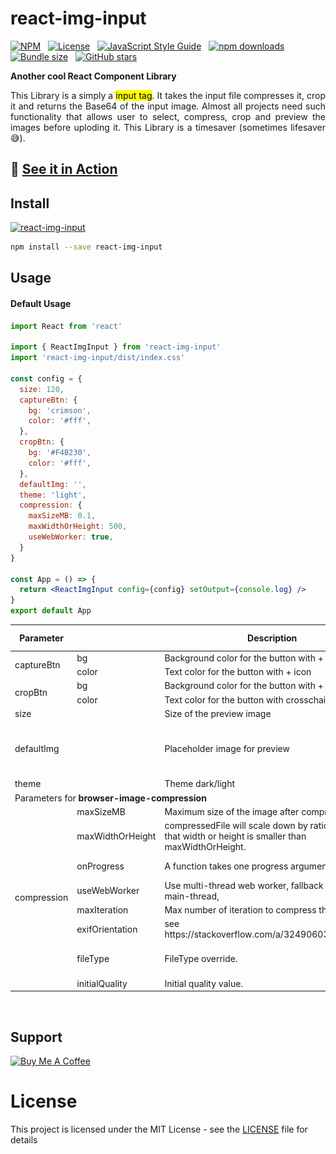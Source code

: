 # react-img-input

[![NPM](https://img.shields.io/npm/v/react-img-input.svg)](https://www.npmjs.com/package/react-img-input) &nbsp; [![License](https://img.shields.io/badge/license-MIT-orange.svg)](https://opensource.org/licenses/MIT) &nbsp; [![JavaScript Style Guide](https://img.shields.io/badge/code_style-standard-brightgreen.svg)](https://standardjs.com)  &nbsp; [![npm downloads](https://img.shields.io/npm/dt/react-img-input.svg?maxAge=2592000)](http://www.npmtrends.com/react-img-input) &nbsp; [![Bundle size](https://img.shields.io/bundlephobia/min/react-img-input.svg)](https://bundlephobia.com/result?p=react-img-input) &nbsp; [![GitHub stars](https://img.shields.io/github/stars/FSYED7X/react-img-input.svg?style=social&label=Star)](https://github.com/FSYED7X/react-img-input)


__Another cool React Component Library__ 

<p style='text-align:justify'>This Library is a simply a <mark>input tag</mark>. It takes the input file compresses it, crop it and returns the Base64 of the input image. Almost all projects need such functionality that allows user to select, compress, crop and preview the images before uploding it. This Library is a timesaver (sometimes lifesaver 😅).</p>

## 🚀 [See it in Action](https://react-img-input.netlify.app/)

<!-- #### Image Compress Crop Preview Input Component for React using, 
[`browser-image-compression`](https://www.npmjs.com/package/browser-image-compression) [`tinycrop`](https://www.npmjs.com/package/tinycrop) [`image-clipper`](https://www.npmjs.com/package/image-clipper) -->


## Install
[![react-img-input](https://nodei.co/npm/react-img-input.png)](https://npmjs.org/package/react-img-input)

```bash
npm install --save react-img-input
```
## Usage

<!-- ![Demo] -->

#### Default Usage
```jsx
import React from 'react'

import { ReactImgInput } from 'react-img-input'
import 'react-img-input/dist/index.css'

const config = {
  size: 120,
  captureBtn: {
    bg: 'crimson',
    color: '#fff',
  },
  cropBtn: {
    bg: '#F4B230',
    color: '#fff',
  },
  defaultImg: '',
  theme: 'light',
  compression: {
    maxSizeMB: 0.1,
    maxWidthOrHeight: 500,
    useWebWorker: true,
  }
}

const App = () => {
  return <ReactImgInput config={config} setOutput={console.log} />
}
export default App

```

<table>
    <thead>
        <tr>
            <th>Parameter</th>
            <th></th>
            <th>Description</th>
            <th>Default Value</th>
            <th>Valid Values</th>
        </tr>
    </thead>
    <tbody>
        <tr>
            <td rowspan=2>captureBtn</td>
            <td>bg</td>
            <td>Background color for the button with + icon</td>
            <td>#3498DB</td>
            <td>Any color</td>
        </tr>
        <tr>
            <td>color</td>
            <td>Text color for the button with + icon</td>
            <td>#FFF</td>
            <td>Any color</td>
        </tr>
        <tr>
            <td rowspan=2>cropBtn</td>
            <td>bg</td>
            <td>Background color for the button with + icon</td>
            <td>#F4B230</td>
            <td>Any color</td>
        </tr>
        <tr>
            <td>color</td>
            <td>Text color for the button with crosschair icon</td>
            <td>#FFF</td>
            <td>Any color</td>
        </tr>
        <tr>
            <td>size</td>
            <td></td>
            <td>Size of the preview image</td>
            <td>150px</td>
            <td>All the units</td>
        </tr>
        <tr>
            <td>defaultImg</td>
            <td></td>
            <td>Placeholder image for preview</td>
            <td><img src='./defaultImg.png'/></td>
            <td>dataURL(base64), foreign link, Anything that goes within <br/>&lt;img `src=" "`&gt;</td>
        </tr>
        <tr>
            <td>theme</td>
            <td></td>
            <td>Theme dark/light</td>
            <td>light</td>
            <td>dark / light</td>
        </tr>
        <tr>
          <td colspan="5">Parameters for <b>browser-image-compression</b></td>
        </tr>
        <tr>
            <td rowspan="8">compression</td>
            <td>maxSizeMB</td>
            <td>Maximum size of the image after compression.</td>
            <td>0.1</td>
            <td>Number</td>
        </tr>
        <tr>
            <td>maxWidthOrHeight</td>
            <td>compressedFile will scale down by ratio to a point that width or height is smaller than maxWidthOrHeight.</td>
            <td>1000</td>
            <td>Number</td>
        </tr>
        <tr>
            <td>onProgress</td>
            <td>A function takes one progress argument.</td>
            <td></td>
            <td>percentage from 0 to 100</td>
        </tr>
        <tr>
            <td>useWebWorker</td>
            <td>Use multi-thread web worker, fallback to run in main-thread,</td>
            <td>true</td>
            <td>true / false</td>
        </tr>
        <tr>
            <td>maxIteration</td>
            <td>Max number of iteration to compress the image.</td>
            <td>10</td>
            <td>Number</td>
        </tr>
        <tr>
            <td>exifOrientation</td>
            <td>see https://stackoverflow.com/a/32490603/10395024.</td>
            <td></td>
            <td>Number</td>
        </tr>
        <tr>
            <td>fileType</td>
            <td>FileType override.</td>
            <td></td>
            <td>image/png, image/jpeg, image/jpg</td>
        </tr>
        <tr>
            <td>initialQuality</td>
            <td>Initial quality value.</td>
            <td>1</td>
            <td> between 0 and 1</td>
        </tr>
    </tbody>
</table>

<br/>

## Support

<a href="https://www.buymeacoffee.com/fsyed7x" target="_blank"><img src="https://cdn.buymeacoffee.com/buttons/v2/default-red.png" alt="Buy Me A Coffee" height=60 width=217 ></a>
<br/>
# License

This project is licensed under the MIT License - see the [LICENSE](https://github.com/FSYED7X/react-img-input/blob/master/LICENCE) file for details